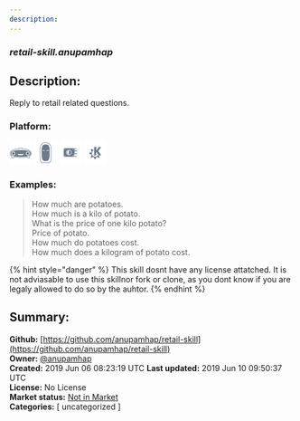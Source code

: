 ```yaml
---
description: 
---
```


### _retail-skill.anupamhap_  
## Description:  
Reply to retail related questions.  
  
  
### Platform:  
 ![Mark I](../.gitbook/assets/mark-1-icon.png)  ![Mark II](../.gitbook/assets/mark-2-icon.png)  ![Picroft](../.gitbook/assets/picroft-icon.png)  ![plasmoid](../.gitbook/assets/kde.png)   
### Examples:  
> How much are potatoes.  
> How much is a kilo of potato.  
> What is the price of one kilo potato?  
> Price of potato.  
> How much do potatoes cost.  
> How much does a kilogram of potato cost.  
  
{% hint style="danger" %}
This skill dosnt have any license attatched. It is not adviasable to use this skillnor fork or clone, as you dont know if you are legaly allowed to do so by the auhtor.
{% endhint %}
  
## Summary:  
**Github:** [https://github.com/anupamhap/retail-skill](https://github.com/anupamhap/retail-skill)  
**Owner:** [@anupamhap](https://github.com/anupamhap)  
**Created:** 2019 Jun 06 08:23:19 UTC  **Last updated:** 2019 Jun 10 09:50:37 UTC  
**License:** No License  
**Market status:** [Not in Market](https://market.mycroft.ai/skill/)  
**Categories:** [ uncategorized ]   

